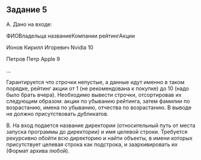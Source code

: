 Задание 5
---

A. Дано на входе:

  ФИОВладельца названиеКомпании рейтингАкции

  Ионов Кирилл Игоревич Nvidia 10

  Петров Петр Apple 9

  ...

Гарантируется что строчки непустые, а данные идут именно в таком порядке, рейтинг акции от 1 (не рекомендована к покупке) до 10 (надо было брать вчера).
Необходимо вывести строчки, отсортировав их следующим образом: акции по убыванию рейтинга, затем фамилии по возрастанию, имена по убыванию, отчества по возрастанию. В выводе не должно присутствовать дубликатов.

B. На вход подается название директории (относительный путь от места запуска программы до директории) и имя целевой строки. Требуется рекурсивно обойти всю директорию и найти объекты, в имени которых присутствует целевая строка как подстрока, и заархивировать их (Формат архива любой).
